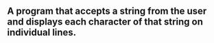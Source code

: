 ## A program that accepts a string from the user and displays each character of that string on individual lines.
